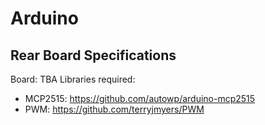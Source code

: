 # Arduino
## Rear Board Specifications
Board: TBA
Libraries required:
- MCP2515: https://github.com/autowp/arduino-mcp2515
- PWM: https://github.com/terryjmyers/PWM